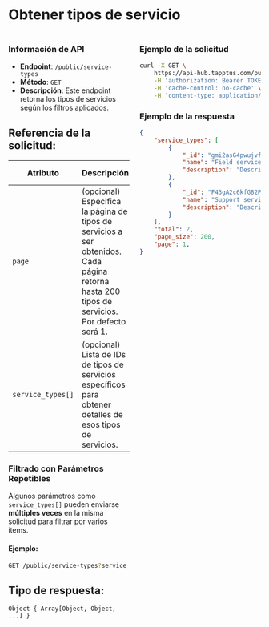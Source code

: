# Obtener tipos de servicio

<div style="display: flex; justify-content: space-between;">

<div style="width: 48%;">

### Información de API

- **Endpoint**: `/public/service-types`
- **Método**: `GET`
- **Descripción**: Este endpoint retorna los tipos de servicios según los filtros aplicados.

## Referencia de la solicitud:

| Atributo          | Descripción                                                                                                    | Tipo de dato  |
|-------------------|----------------------------------------------------------------------------------------------------------------|---------------|
| `page`            | (opcional) Especifica la página de tipos de servicios a ser obtenidos. Cada página retorna hasta 200 tipos de servicios. Por defecto será 1. | Number        |
| `service_types[]` | (opcional) Lista de IDs de tipos de servicios específicos para obtener detalles de esos tipos de servicios.      | String |

### Filtrado con Parámetros Repetibles

Algunos parámetros como `service_types[]` pueden enviarse **múltiples veces** en la misma solicitud para filtrar por varios ítems.

#### Ejemplo:
```bash
GET /public/service-types?service_types[]=1&service_types[]=2
```


## Tipo de respuesta: 
```Object { Array[Object, Object, ...] }```

</div>

<div style="width: 48%;">

### Ejemplo de la solicitud

```bash
curl -X GET \
	https://api-hub.tapptus.com/public/service-types \
	-H 'authorization: Bearer TOKEN' \
	-H 'cache-control: no-cache' \
	-H 'content-type: application/json' \
```

### Ejemplo de la respuesta

```json
{
    "service_types": [
        {
            "_id": "gmi2asG4pwujvfmQA",
            "name": "Field service",
            "description": "Description sample"
        },
        {
            "_id": "F43gA2c6kfG82PaRm",
            "name": "Support service",
            "description": "Description sample"
        }
    ],
    "total": 2,
    "page_size": 200,
    "page": 1,
}
```
</div>
</div>